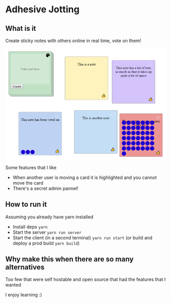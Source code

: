 # Adhesive Jotting

## What is it

Create sticky notes with others online in real time, vote on them!

![preview](docs/preview.png?raw=true)

Some features that I like

* When another user is moving a card it is highlighted and you cannot move the card
* There's a secret admin pannel!

## How to run it

Assuming you already have yarn installed

* Install deps `yarn`
* Start the server `yarn run server`
* Start the client (in a second terminal) `yarn run start` (or build and deploy a prod build `yarn build`)

## Why make this when there are so many alternatives

Too few that were self hostable and open source that had the features that I wanted

I enjoy learning :)
